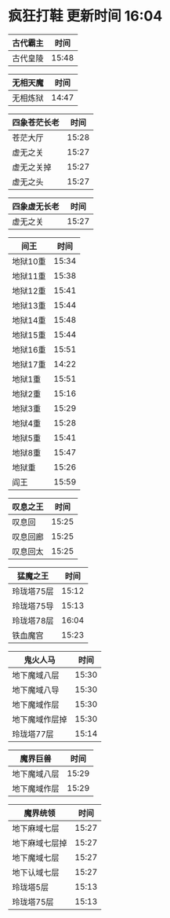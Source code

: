 # 疯狂打鞋 更新时间 16:04

| 古代霸主   | 时间    |
|--------|-------|
| 古代皇陵 | 15:48 |

| 无相天魔   | 时间    |
|--------|-------|
| 无相炼狱 | 14:47 |

| 四象苍茫长老   | 时间    |
|--------|-------|
| 苍茫大厅 | 15:28 |
| 虚无之关 | 15:27 |
| 虚无之关掉 | 15:27 |
| 虚无之头 | 15:27 |

| 四象虚无长老   | 时间    |
|--------|-------|
| 虚无之关 | 15:27 |

| 间王   | 时间    |
|--------|-------|
| 地狱10重 | 15:34 |
| 地狱11重 | 15:38 |
| 地狱12重 | 15:41 |
| 地狱13重 | 15:44 |
| 地狱14重 | 15:48 |
| 地狱15重 | 15:44 |
| 地狱16重 | 15:51 |
| 地狱17重 | 14:22 |
| 地狱1重 | 15:51 |
| 地狱2重 | 15:16 |
| 地狱3重 | 15:29 |
| 地狱4重 | 15:28 |
| 地狱5重 | 15:41 |
| 地狱8重 | 15:47 |
| 地狱重 | 15:26 |
| 阎王 | 15:59 |

| 叹息之王   | 时间    |
|--------|-------|
| 叹息回 | 15:25 |
| 叹息回廊 | 15:25 |
| 叹息回太 | 15:25 |

| 猛魔之王   | 时间    |
|--------|-------|
| 玲珑塔75层 | 15:12 |
| 玲珑塔75导 | 15:13 |
| 玲珑塔78层 | 16:04 |
| 铁血魔宫 | 15:23 |

| 鬼火人马   | 时间    |
|--------|-------|
| 地下魔域八层 | 15:30 |
| 地下魔域八导 | 15:30 |
| 地下魔域作层 | 15:30 |
| 地下魔域作层掉 | 15:30 |
| 玲珑塔77层 | 15:14 |

| 魔界巨兽   | 时间    |
|--------|-------|
| 地下魔域八层 | 15:29 |
| 地下魔域作层 | 15:29 |

| 魔界统领   | 时间    |
|--------|-------|
| 地下麻域七层 | 15:27 |
| 地下麻域七层掉 | 15:27 |
| 地下魔域七层 | 15:27 |
| 地下认域七层 | 15:27 |
| 玲珑塔5层 | 15:13 |
| 玲珑塔75层 | 15:13 |